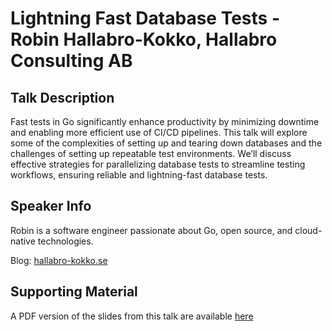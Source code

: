 # Lightning Fast Database Tests - Robin Hallabro-Kokko, Hallabro Consulting AB

## Talk Description

Fast tests in Go significantly enhance productivity by minimizing downtime and enabling more efficient use of CI/CD pipelines. This talk will explore some of the complexities of setting up and tearing down databases and the challenges of setting up repeatable test environments. We’ll discuss effective strategies for parallelizing database tests to streamline testing workflows, ensuring reliable and lightning-fast database tests.

## Speaker Info

Robin is a software engineer passionate about Go, open source, and cloud-native technologies.

Blog: [hallabro-kokko.se](https://hallabro-kokko.se/)

## Supporting Material

A PDF version of the slides from this talk are available [here](./robin-hallabro-kokko-lightning-fast-database-tests.pdf)
